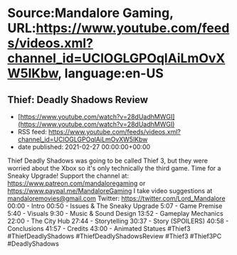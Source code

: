 # Source:Mandalore Gaming, URL:https://www.youtube.com/feeds/videos.xml?channel_id=UClOGLGPOqlAiLmOvXW5lKbw, language:en-US

## Thief: Deadly Shadows Review
 - [https://www.youtube.com/watch?v=28dUadhMWGI](https://www.youtube.com/watch?v=28dUadhMWGI)
 - RSS feed: https://www.youtube.com/feeds/videos.xml?channel_id=UClOGLGPOqlAiLmOvXW5lKbw
 - date published: 2021-02-27 00:00:00+00:00

Thief Deadly Shadows was going to be called Thief 3, but they were worried about the Xbox so it's only technically the third game. Time for a Sneaky Upgrade!
Support the channel at: https://www.patreon.com/mandaloregaming or https://www.paypal.me/MandaloreGaming
I take video suggestions at mandaloremovies@gmail.com
Twitter: https://twitter.com/Lord_Mandalore
00:00 - Intro
00:50 - Issues & The Sneaky Upgrade
5:07 - Game Premise
5:40 - Visuals
9:30 - Music & Sound Design
13:52 - Gameplay Mechanics
22:00 - The City Hub
27:44 - Storytelling
30:37 - Story (SPOILERS)
40:58 - Conclusions
41:57 - Credits
43:00 - Animated Statues
#Thief3 #ThiefDeadlyShadows #ThiefDeadlyShadowsReview #Thief3 #Thief3PC #DeadlyShadows

